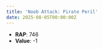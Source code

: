 ```yaml
---
title: 'Noob Attack: Pirate Peril'
date: 2025-08-05T00:00:00Z
---
```

- **RAP**: 746
- **Value**: -1
